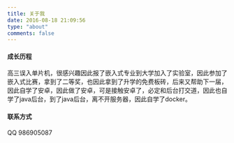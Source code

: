 ```yaml
---
title: 关于我
date: 2016-08-18 21:09:56
type: "about"
comments: false
---
```


#### 成长历程

高三误入单片机，很感兴趣因此报了嵌入式专业到大学加入了实验室，因此参加了嵌入式比赛，拿到了二等奖，也因此拿到了升学的免费板砖，后来又帮助下一届，因此自学了安卓，因此做了安卓，可是接触安卓了，必定和后台打交道，因此也自学了java后台，到了java后台，离不开服务器，因此自学了docker。

#### 联系方式

QQ 986905087

